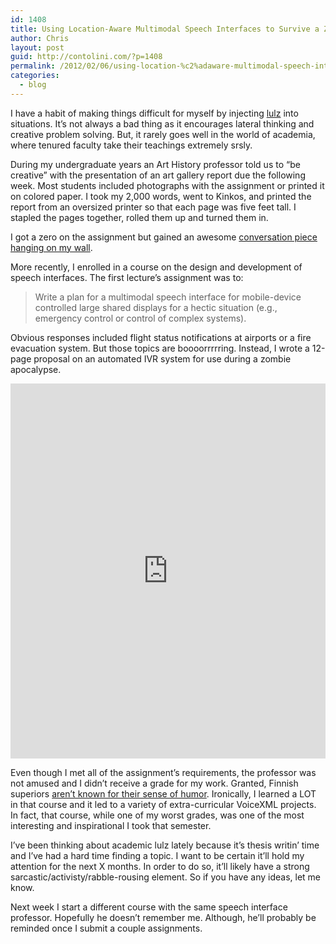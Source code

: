 ```yaml
---
id: 1408
title: Using Location-­Aware Multimodal Speech Interfaces to Survive a Zombie Apocalypse
author: Chris
layout: post
guid: http://contolini.com/?p=1408
permalink: /2012/02/06/using-location-%c2%adaware-multimodal-speech-interfaces-to-survive-a-zombie-apocalypse/
categories:
  - blog
---
```

I have a habit of making things difficult for myself by injecting [lulz][1] into situations. It&#8217;s not always a bad thing as it encourages lateral thinking and creative problem solving. But, it rarely goes well in the world of academia, where tenured faculty take their teachings extremely srsly.

During my undergraduate years an Art History professor told us to &#8220;be creative&#8221; with the presentation of an art gallery report due the following week. Most students included photographs with the assignment or printed it on colored paper. I took my 2,000 words, went to Kinkos, and printed the report from an oversized printer so that each page was five feet tall. I stapled the pages together, rolled them up and turned them in.

I got a zero on the assignment but gained an awesome <a href="http://contolini.com/wp-content/uploads/2012/02/big-art.jpg" title="Art assignment in the background of this old blurry photo" alt="Art assignment on the wall" class="colorbox">conversation piece hanging on my wall</a>.

More recently, I enrolled in a course on the design and development of speech interfaces. The first lecture&#8217;s assignment was to:

> Write a plan for a multimodal speech interface for mobile-device controlled large shared displays for a hectic situation (e.g., emergency control or control of complex systems).

Obvious responses included flight status notifications at airports or a fire evacuation system. But those topics are boooorrrrring. Instead, I wrote a 12-page proposal on an automated IVR system for use during a zombie apocalypse.

<iframe style="pointer-events:none; border:0;" class="scribd_iframe_embed" src="http://www.scribd.com/embeds/80801642/content?start_page=1&#038;view_mode=list&#038;access_key=key-1xyl8o08gklfi125qo7z" data-auto-height="true" data-aspect-ratio="0.706697459584296" scrolling="no" id="doc_45655" width="100%" height="600" frameborder="0"></iframe><script type="text/javascript">(function() { var scribd = document.createElement("script"); scribd.type = "text/javascript"; scribd.async = true; scribd.src = "http://www.scribd.com/javascripts/embed_code/inject.js"; var s = document.getElementsByTagName("script")[0]; s.parentNode.insertBefore(scribd, s); })();</script>

Even though I met all of the assignment&#8217;s requirements, the professor was not amused and I didn&#8217;t receive a grade for my work. Granted, Finnish superiors [aren&#8217;t known for their sense of humor][2]. Ironically, I learned a LOT in that course and it led to a variety of extra-curricular VoiceXML projects. In fact, that course, while one of my worst grades, was one of the most interesting and inspirational I took that semester.

I&#8217;ve been thinking about academic lulz lately because it&#8217;s thesis writin&#8217; time and I&#8217;ve had a hard time finding a topic. I want to be certain it&#8217;ll hold my attention for the next X months. In order to do so, it&#8217;ll likely have a strong sarcastic/activisty/rabble-rousing element. So if you have any ideas, let me know.

Next week I start a different course with the same speech interface professor. Hopefully he doesn&#8217;t remember me. Although, he&#8217;ll probably be reminded once I submit a couple assignments.

 [1]: http://www.urbandictionary.com/define.php?term=lulz
 [2]: http://en.wikipedia.org/wiki/Management_by_perkele
